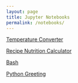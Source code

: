 ```yaml
---
layout: page
title: Jupyter Notebooks
permalink: /notebooks/
---
```


[Temperature Converter](https://tangalice.github.io/alicetang/java/jupyter/2022/08/28/TemperatureConverter.html)

[Recipe Nutrition Calculator](https://tangalice.github.io/alicetang/java/jupyter/2022/08/26/Nutrition.html)

[Bash](https://tangalice.github.io/alicetang/jupyter/2022/08/29/Bash.html)

[Python Greeting](https://tangalice.github.io/alicetang/python/jupyter/2022/08/21/PythonJupyterNotebook.html)
